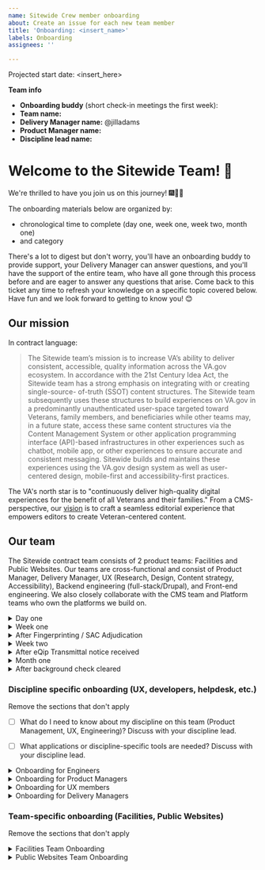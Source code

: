 ```yaml
---
name: Sitewide Crew member onboarding
about: Create an issue for each new team member
title: 'Onboarding: <insert_name>'
labels: Onboarding
assignees: ''

---
```

Projected start date: <insert_here>

**Team info**
- **Onboarding buddy** (short check-in meetings the first week):
- **Team name:**
- **Delivery Manager name:** @jilladams
- **Product Manager name:**
- **Discipline lead name:**

# Welcome to the Sitewide Team! 👋
We're thrilled to have you join us on this journey! 🎆🎉🙌

The onboarding materials below are organized by:
* chronological time to complete (day one, week one, week two, month one)
* and category

There's a lot to digest but don't worry, you'll have an onboarding buddy to provide support, your Delivery Manager can answer questions, and you'll have the support of the entire team, who have all gone through this process before and are eager to answer any questions that arise. Come back to this ticket any time to refresh your knowledge on a specific topic covered below. Have fun and we look forward to getting to know you! 😊

## Our mission
In contract language: 
> The Sitewide team’s mission is to increase VA’s ability to deliver consistent, accessible, quality information across the VA.gov ecosystem. In accordance with the 21st Century Idea Act, the Sitewide team has a strong emphasis on integrating with or creating single-source- of-truth (SSOT) content structures. The Sitewide team subsequently uses these structures to build experiences on VA.gov in a predominantly unauthenticated user-space targeted toward Veterans, family members, and beneficiaries while other teams may, in a future state, access these same content structures via the Content Management System or other application programming interface (API)-based infrastructures in other experiences such as chatbot, mobile app, or other experiences to ensure accurate and consistent messaging. Sitewide builds and maintains these experiences using the VA.gov design system as well as user- centered design, mobile-first and accessibility-first practices.

The VA's north star is to "continuously deliver high-quality digital experiences for the benefit of all Veterans and their families." From a CMS-perspective, our [vision](https://docs.google.com/presentation/d/14mK-4OMeEnR_-fgj62U4lUHBHg6htj4i4ucTA5DJFzg/edit#slide=id.g11ae1dc437e_0_1) is to craft a seamless editorial experience that empowers editors to create Veteran-centered content.


## Our team
The Sitewide contract team consists of 2 product teams: Facilities and Public Websites. Our teams are cross-functional and consist of Product Manager, Delivery Manager, UX (Research, Design, Content strategy, Accessibility), Backend engineering (full-stack/Drupal), and Front-end engineering. We also closely collaborate with the CMS team and Platform teams who own the platforms we build on.

<details><summary>Day one</summary>

## Day one
Your top priority is any onboarding paperwork provided by Contract Onboarding folks. Start tasks below after that.

### Process & Principles
- [ ] Read through our [Sitewide team norms](https://docs.google.com/document/d/1cs5FePhtR0LIJi63b9ZtqT7T6dphgB584UpfEbejSOc/edit#), which will also give an overview of how we apply the [USDS playbook](https://playbook.cio.gov/) and VA.gov platform [code of conduct](https://github.com/department-of-veterans-affairs/va.gov-team/blob/master/platform/working-with-vsp/policies-work-norms/code-of-conduct.md).
- [ ] Watch the 1/31/2024 [State of OCTO recording](https://dvagov.sharepoint.com/:v:/r/sites/oitdigitaltransformation/Tech%20Tuesday%20Files/20240131%20-%202024%20State%20of%20OCTO.mp4?csf=1&web=1&e=4jqObK) and review the [related slides](https://dvagov.sharepoint.com/:b:/s/oitdigitaltransformation/ERxPpNTQ6RxFlLpEjXbkg4ABaiBTOdXohIZ1OkksPwlnvw?e=ayadXo), to understand OCTO's vision and north star goals for this year.
- [ ] Read the [VA's Office of the CTO (OCTO) engineering excellence guiding principles](https://dsva.slack.com/archives/C04KXPXL4/p1674065912579799) [post in DSVA slack]

### People
- [ ] Meet with A6 Contract Onboarding Specialists (COS) to get an introduction to the paperwork process. They'll schedule.
- [ ] [Sitewide Team org chart (Mural)](https://app.mural.co/t/departmentofveteransaffairs9999/m/vagov6717/1653588059793/7a260edabca9535d25d71fac1035c979261c223c?sender=u0b235d03cbd64f7f93673243) - take a look and bookmark this for future use
- [ ] Get to know your team: Read your [team members' user manuals](https://drive.google.com/drive/u/0/folders/195otsT1IUxi_k8oEU21TUkvEG-6p5YQj?ths)
- [ ] Create your own User Manual: duplicate [the template](https://docs.google.com/document/d/1Rvtoo8CQvE7dptcqmMVqmJ_hbKSNWJ983NXkDj_gVg0/edit?usp=share_link), fill it out, and save your manual in your team's folder.
   - [ ] Share your user manual with the team in #proj-sitewide Slack, once you've created it!

</details>

<details><summary>Week one</summary>

## Week one
The goals of this week are:
1) get background paperwork completed as quickly as possible
2) start gaining context for what we're doing and why

### Access & Delivery
**Paperwork**
You'll receive an email from A6 COS directing you to the paperwork you should fill out for secure access to relevant VA systems. Federal contractors are required to complete many of the same forms as federal employees.
- [ ] Complete & submit your initial paperwork according to instructions, including setting up your fingerprinting appointment.
- [ ] When you are notified to complete your e-QIP (the online version of the federal standard investigation form, SF 86), it will require a lot of background & family information. [Review page 7 of the SF 86 guide](https://www.dcsa.mil/Portals/91/Documents/pv/mbi/standard-form-sf-86-guide-for-applicants.pdf) in advance for the list of information you'll need to collect to complete e-QIP.
- [ ] Our team uses [a shared Google Drive](https://drive.google.com/drive/u/0/folders/0ADx85_gnl3Y4Uk9PVA?ths=true) for internal team documents or drafts. VA doesn't have access to view Google products while on the VA network. Use Github or downloadable files when sharing with VA.
- [ ] Trello for retro boards & daily scrum. (Workspaces are limited to 10 members on the free plan.)
  * Facilities: https://trello.com/w/sitewidefacilities
  * Public Websites: https://trello.com/w/publicwebsites3
  * Sitewide UX: https://trello.com/w/sitewideux

### Process & Principles
- [ ] Read about our teams' [Agile / sprint best practices](https://github.com/department-of-veterans-affairs/va.gov-team/blob/master/teams/sitewide/sitewide-sprint-practices.md)
- [ ] How do Agile 6 and our partners work together on this project? Discuss with your Delivery Manager.
- [ ] Read your team's Charter:
    * [Facilities](https://docs.google.com/document/u/1/d/1eI1w9Bcj2rlmFtxkM6Dkn_c-Srszd88UxAQimSZkVqo/edit)
    * [Public Websites](https://docs.google.com/document/d/1jiq90ffon5UxAqybiEncl8feqmXhEOChlijiDBOWUtc/edit)
- [ ] Check your calendar for invitations to team ceremonies.
  - [ ] Scrums
  - [ ] Planning session
  - [ ] Refinement session(s)
  - [ ] Demo
  - [ ] Retro

### People
- [ ] Familiarize yourself with our team's shared [Sitewide Team calendar](https://calendar.google.com/calendar/u/1?cid=c2l0ZXdpZGUtdGVhbUBhZ2lsZTYuY29t) 
    * Ask your DM to give you write access to your team calendar, if you have not already been invited
    * If you have time off planned, add to calendar as OOO
- [ ] Let's start introducing you to the team and key stakeholders. If you're on a meeting where you don't know someone, feel free to kickstart an introduction. Everyone in the ecosystem is friendly and interested in connecting.

### Context & History
- [ ] How does the team fit into the larger OCTO ecosystem? [View the CMS-driven product portfolio mapped to product teams and business partners (Mural)](https://app.mural.co/t/departmentofveteransaffairs9999/m/departmentofveteransaffairs9999/1686789362540/fb8f73b8d536f088e56bd3e38f0e37141560f62a?sender=u0b235d03cbd64f7f93673243)
- [ ] How are products owned today? [View the History of sitewide product portfolio](https://app.mural.co/t/departmentofveteransaffairs9999/m/vagov6717/1646745279937/9a5570c420939d84e875e8334fd73073e3a3971b?fromVisitorModal=true&sender=u0b235d03cbd64f7f93673243)
    - [ ] Discuss with your Delivery Manager and Product Manager for more context on your team's products.
- [ ] Contract - Feel free to look over the [Sitewide Performance Scope of Work](https://drive.google.com/file/d/1IiV1ySKLXCNhS5sjUHiElgfg0HTKE1sP/view?usp=drive_link) and ask your Delivery Manager anything you would like to know about your contract.
- [ ] For history of the VA's Drupal CMS itself, [watch the Drupal GovCon presentation about the project](https://www.youtube.com/watch?v=WN4bGjEuQdM).
- [ ] For history of the modernized VA.gov initiative and why the VA Medical Centers changed their websites, watch the [2-minute YouTube video](https://youtu.be/Xrv5wCv6cKY).
- [ ] Why are Vet Centers important to Veterans? Watch the [2-minute YouTube video](https://www.youtube.com/watch?v=VMzkZNbKk1I).
- [ ] Overwhelmed by the number of acronyms you're coming across? Bookmark the **[VA's Acronym lookup](https://github.com/department-of-veterans-affairs/acronyms/blob/master/acronyms.csv)**. You can also look up acronyms in OCTO Slack, using `/wtf` followed by the acronym.
</details>

<details><summary>After Fingerprinting / SAC Adjudication</summary>

## After Fingerprinting / SAC Adjudication

After you've been fingerprinted and received government confirmation (SAC Adjudication), your Delivery manager will add you to VA Slack and VA Github. 

Note: Prior to eQip transmittal, the VA may grant network access. However: VA contractors should not access the VA network until the eQIP has been transmitted to the DCSA. Please refrain from accessing VA network (via CAG, Azure or otherwise) and do not request a temporary access password until you have submitted your eQip and received a transmittal notice. 

### Slack

- [ ] OCTO (DSVA) Slack: https://dsva.slack.com/. Update your profile, to include at minimum:
    - [ ] Profile photo
    - [ ] Title, Team, Agency (in Title)
    - [ ] Time zone
    - [ ] Contact information: agency email, and phone if you're willing
    - [ ] About me: VA email once you have one
    - [ ] Calendar URL - Get the sharable link for your Google Calendar from Settings/"Access permissions for events" and add it to your Slack Profile. This will allow team members in other organizations to easily schedule with you. 
    - [ ] Github alias
    - [ ] Working hours
- [ ] Your Delivery Manager should add you to appropriate Slack user groups for the DSVA workspace (e.g. `@public-websites-team`, `@facilities-team`. Also `@sitewide-engineers` for eng.)

**Channels**
- [ ] A6/agency workspace = `#proj-sitewide`
- [ ] DSVA workspace = `#sitewide-program`, and your team channel e.g. `#sitewide-public-websites`, `#sitewide-facilities`
- [ ] [VA Slack Channel Overview](https://docs.google.com/spreadsheets/d/1_lZzectbSzs8zt4dvTFJTiPURxa0Kfp3xinYEuZdqq4/edit#gid=0) describes useful channels to be aware of / join. Note that many are going to be dependent on your discipline. Feel free to join whichever you think will aid you and your work.

### Github / Zenhub configuration
Github + Zenhub are the tools required for sprint boards, epics, estimates, and issue tracking for our team, as well as code version control. To work successfully:
- [ ] New Hire: Create a Github user account
- [ ] New Hire: Add your agency email address to your Github account at https://github.com/settings/emails
- [ ] Delivery Manager: Creates a [Github request](https://github.com/department-of-veterans-affairs/github-user-requests/issues/new?labels=add-user-to-org%2C+new-user%2C+user-created&template=add-user-to-the-va-organization.md&title=ADD+USER+TO+ORG+-+%5BUSERNAME%5D) to add your Github user to the Dept of VA Github organization. This will provide you with access to view VA repositories.
- [ ] New Hire: Accept the Github org invitation. It will appear as a yellow banner at the top of https://github.com/department-of-veterans-affairs
- [ ] Delivery Manager: After invite is accepted, add user to the [VFS-CMS team](https://github.com/orgs/department-of-veterans-affairs/teams/vfs-cms-team/members). You must be added to this team to contribute to [va.gov-cms repository](https://github.com/department-of-veterans-affairs/va.gov-cms/) code and issues in Github.
- [ ] New Hire: Install the [Zenhub browser extension](https://www.zenhub.com/extension) in your browser of choice
- [ ] Delivery Manager: Log into app.zenhub.com, click "Invite your team" button in lower left sidebar, invite new hire via their agency email address. This will generate a license request that must be approved by Zenhub admins within the VA. In the meantime, new hires may see a "You do not have a license" message when they log in to app.zenhub.com.
- [ ] VA Zenhub Admins: Must approve the license request. If they're slow about it, in DSVA slack, use @zenhub-admins to mention and request help. Licenses might not be approved until after the new hire has been fingerprinted.
- [ ] New Hire: Verify Zenhub access by logging into app.zenhub.com, using Google auth with your agency email address. **Do not use Github oauth**. It's no longer supported by the VA.

**Github documentation**
- [ ] New to Github and markdown? [Learn about writing on Github](https://docs.github.com/en/github/writing-on-github/getting-started-with-writing-and-formatting-on-github) or [watch a tutorial video](https://youtu.be/TBbtbKplUoc). Required for ongoing product documentation in https://github.com/department-of-veterans-affairs/va.gov-team/tree/master/products.
- [ ] [Intro to CMS Team Github](https://github.com/department-of-veterans-affairs/va.gov-cms#readme) - describes an overview of the CMS product in terms of repositories and architecture. Drupal engineers will require this information but **UX** and **Product Managers** should strive to build a working familiarity with the CMS

**Sprint boards:**
You can view team sprint boards using either the Github view with Zenhub browser extension enabled, or the Zenhub webapp view.
* **Facilities**: [Github view](https://github.com/department-of-veterans-affairs/va.gov-cms/#workspaces/sitewide-facilities-639f5253e4b702a32376339e/board), [Zenhub webapp view](https://app.zenhub.com/workspaces/sitewide-facilities-639f5253e4b702a32376339e/board
)
* **Public Websites**: [Github view](https://github.com/department-of-veterans-affairs/va.gov-cms/#workspaces/public-websites-6171bf4bf43742001af18cc5/board), [Zenhub webapp view](https://app.zenhub.com/workspaces/public-websites-6171bf4bf43742001af18cc5/board)
* **Sitewide UX**: [Github view](https://github.com/department-of-veterans-affairs/va.gov-cms#workspaces/sitewide-ux-660b03e631d26904d60775f5/board), [Zenhub webapp view](https://app.zenhub.com/workspaces/sitewide-ux-660b03e631d26904d60775f5/board)
* **CMS team**: also runs their sprints from the same repository, and any repo / workspace changes should be mindful of not impacting their [Github view](https://github.com/department-of-veterans-affairs/va.gov-cms/#workspaces/vagov-cms-team-5c0e7b864b5806bc2bfc2087/board), or [Zenhub webapp view](https://app.zenhub.com/workspaces/vagov-cms-team-5c0e7b864b5806bc2bfc2087/board)

### General VA Access
The VA.gov Platform team manages VA.gov tooling and network access. In order to receive access to many tools you'll need day to day, you must file a Platform orientation ticket and complete the required steps in that ticket. (There may be some overlap with steps in this ticket -- if you have feedback on how we could reduce overlap, send notes to your Delivery Manager!)

- [ ] Open a VA.gov [Platform orientation ticket](https://depo-platform-documentation.scrollhelp.site/getting-started/guidance-for-new-teams-and-team-members#Guidancefornewteamsandteammembers-NewVFSteammembers).

**SOCKS proxy**: SOCKS is a VA Network proxy that will allow you to access some VA systems from your local machine, without being on the VA network or a virtual machine. To gain SOCKS access, you must complete your Platform orientation ticket. More details on SOCKS in the "After eQip Transmittal notice received" section.
</details>



<details><summary>Week two</summary>

## Week two
The goal for this week is to get you set up with the tools you need to be successful. We will pair you up with a buddy on the project that is in your same discipline to help inform which ones are relevant and which aren't. **The most important thing is to complete your eQip** in order to unlock SOCKS access, as it will give you access to our systems so try to prioritize that.

### Context & History: What products do we support?
- [ ] OUTDATED but useful for high level context: [CMS product sheets](https://github.com/department-of-veterans-affairs/va.gov-team/raw/master/platform/cms/VA-CMS-Product-Sheets.pdf) (PDF download), describe various CMS-driven products. Points of contact and links may be broken. 

### Access & Delivery
- [ ] [Opt out](https://www.va.gov/analytics-opt-out.html) of Google Analytics collection on VA.gov.
    - [ ] More information: https://depo-platform-documentation.scrollhelp.site/analytics-monitoring/google-analytics-opt-out
- [ ] Opt out of analytics for Platform's website by clicking https://depo-platform-documentation.scrollhelp.site/?internal-user-opt-out=true. **You will not get a confirmation message** and will have to do this for every browser and every time you clear cookies. 
</details>


<details><summary>After eQip Transmittal notice received</summary>

## After eQip Transmittal notice received

### VA Network access
After you receive eQip Transmittal notice, you should receive an email confirming that you have been approved for remote access. The VA network is required in order to access Drupal CMS and other VA tools. VA Network access typically requires a VA Personal Identity Verification (PIV) card with a chip reader. 

### VA network: SOCKS proxy (after your Platform Orientation)
SOCKS is a VA Network proxy that will allow you to access some VA systems from your local machine, without being on the VA network or a virtual machine. Until your paperwork is approved and you receive a PIV card, using the SOCKS proxy can provide earlier access to some VA Network tools. Configuring SOCKS is the first priority when your eQip transmittal is received, for anyone who will require access to Drupal (UX, engineers, Product Management, etc.). If your role doesn't demand immediate access to the CMS, you may be able to wait until you receive a PIV.

To gain SOCKS access, you must: 

1. Complete your Platform orientation ticket. When complete, the VA Platform team will add you to the VFS Team Roster located in [Atlas](https://www.va.gov/atlas/product_directory/team_members). This will allow you to get SOCKS access.
2. Complete your eQip paperwork
3. Receive an eQip transmittal confirmation via email

When those are in place: 
- [ ] Follow instructions in: https://depo-platform-documentation.scrollhelp.site/getting-started/accessing-internal-tools-via-socks-proxy to configure SOCKS. Read instructions closely: you'll need to file another ticket during the process, and include a screenshot of your eQip transmittal notice. 
- [ ] Optional [Core Tunnel set up for SOCKS proxy on all browsers on Mac](https://www.youtube.com/watch?v=fSuN9LhkB5o)

Setting up SOCKS can be a complex process. Post in #sitewide-program Slack channel if you need help from a current member - we're happy to help.



### VA Network: Virtual Machines
The VA Network can also be accessed on Virtual Machines (VMs), using either the Citrix Access Gateway (CAG) or Azure. 

If you need virtual machine access prior to receiving your PIV card, You can contact Enterprise Service desk via provided instructions to set up your remote desktop access manually.

Once you have a temporary password, you can get on the VA network to access the links below. See [VA network remote access options](https://www.oit.va.gov/resources/remote-access/index.cfm?).

#### **If on Windows**: 
Windows users must use the Azure Virtual Desktop (AVD). 
* [Azure virtual desktop OIT link](https://www.oit.va.gov/resources/remote-access/azure-virtual-desktop/)
* [Instructions](https://gcc02.safelinks.protection.outlook.com/?url=https%3A%2F%2Fdigital.va.gov%2Femployee-resources%2Fremote-access%2Fazure-virtual-desktop%2F&data=05%7C01%7C%7Cdec2e51d4f3b472b1dec08db921d522a%7Ce95f1b23abaf45ee821db7ab251ab3bf%7C0%7C0%7C638264426849334591%7CUnknown%7CTWFpbGZsb3d8eyJWIjoiMC4wLjAwMDAiLCJQIjoiV2luMzIiLCJBTiI6Ik1haWwiLCJXVCI6Mn0%3D%7C3000%7C%7C%7C&sdata=2yQ9gfPbUzsJSICXG1TvFY8LJhsVKE%2FGB12%2Bs%2FPNrlY%3D&reserved=0). You'll need network access to reach that link, which you should receive instructions in email for how to achieve.

#### **If on Mac / Linux**: 
Mac users will also use Azure Virtual Desktop (AVD) _eventually._ As of Aug 2023, if you are a new hire on Mac, you are a guinea pig. Do your best with these instructions, ask your DM for help if they don't work, and ask your DM to update this [issuetemplate](https://github.com/department-of-veterans-affairs/va.gov-cms/edit/main/.github/ISSUE_TEMPLATE/cms-team-and-sitewide-crew-member-onboarding.md) with correct notes after it's all sorted out. Mac users have 2 options:

- [ ] 1. Azure web client: https://client.wvd.microsoft.com/arm/webclient/, IF you have a PIV card. There is an Azure desktop client but it won’t work on a mac because the mac application doesn’t support PIV authentication. . (Try using Firefox and make sure pop-ups are allowed, at least for the MS domain if not globally (they are not allowed by default). Enter your VA email address. Connect your PIV card reader to your computer, and insert the card in the reader. Select ‘Sign in using an X.509 certificate’.
- [ ] 2. Citrix Access Gateway (CAG): use your Enterprise Service desk credentials or PIV card to log onto CAG and request an exemption [here](https://gcc02.safelinks.protection.outlook.com/?url=https%3A%2F%2Fapps.gov.powerapps.us%2Fplay%2Fe%2Fdefault-e95f1b23-abaf-45ee-821d-b7ab251ab3bf%2Fa%2F5823591d-4113-4f49-ba75-ea95a5081b41%3FtenantId%3De95f1b23-abaf-45ee-821d-b7ab251ab3bf%26source%3Dportal&data=05%7C01%7C%7Cdec2e51d4f3b472b1dec08db921d522a%7Ce95f1b23abaf45ee821db7ab251ab3bf%7C0%7C0%7C638264426849490249%7CUnknown%7CTWFpbGZsb3d8eyJWIjoiMC4wLjAwMDAiLCJQIjoiV2luMzIiLCJBTiI6Ik1haWwiLCJXVCI6Mn0%3D%7C3000%7C%7C%7C&sdata=36fW8GZiUuh1AhaokCn47xqF41PolOoaT40f%2BfGsDBs%3D&reserved=0)


### Drupal
Drupal is the VA's content management system (CMS) of choice. For anyone on our team, it's beneficial to have a CMS user account so you can login, look at settings, and understand how Drupal works at a high level. If you need help completing the technical steps here, schedule 30 mins with your Delivery Manager.
  - [ ] **Drupal production access**: (SOCKS or VA network required) - in DSVA #cms-support channel, use the Slack workflow to file a helpdesk support request. Ask the helpdesk to create a Drupal user for you in [prod.cms.va.gov](https://prod.cms.va.gov).
     * DevOps team members require an administrator account. (SOCKS or VA access with PIV card required)
     * Standard practice for other roles is to have minimal access in prod (content editor or even a blocked account) and full admin access in lower environments.
  - [ ] [View Topic Dives](https://github.com/department-of-veterans-affairs/va.gov-team/tree/master/teams/sitewide/topic-dives) (short presentations on specific topics). Topics include site alerts, release and deploy, Facility API, etc.
  - [ ] [Browse the VA Drupal CMS Knowledge Base articles](https://prod.cms.va.gov/help/).
  - [ ] What is Drupal? [Link list for Drupal context and community](https://docs.google.com/spreadsheets/d/11ppWiIggKJh-YAWia28utZXW48tJZGCEg-sFJ6eIl9c)
  - [ ] If you have a Drupal.org account, add your Agency & VA. Drupal.org > Login > My Account > Edit profile > Work tab > Add your agency, and "Department of Veterans Affairs" & save. This will help our team track Drupal open source contributions.

#### Tugboat demo environments
Tugboat is a development server platform where you can preview CMS code changes pre-production, along with staged changes from branches in other code repos (content-build & vets-website). SOCKS is required for Tugboat access.
  - [ ] [Tugboat for engineers](https://github.com/department-of-veterans-affairs/va.gov-cms/blob/main/READMES/tugboat.md)
  - [ ] [Tugboat for non-engineers](https://prod.cms.va.gov/help/demo-environments-tugboat-guides) SOCKS required

</details>

<details><summary>Month one</summary>

## Month one
By this point you should have enough context and access to be able to start contributing. Work with your team to identify specific issues to focus on.

### People
- [ ] Who are our VA points of contact? Discuss with your Delivery Manager or Product Manager.
- [ ] Who should we know on the platform teams? Discuss with your Delivery Manager or Product Manager.
</details>

<details><summary>After background check cleared</summary>

## After background check cleared
This is your last access hurdle! Congratulations. 

After your background check is complete, you will get an email to get your Personal Identify Verification (PIV) card. 

- [ ] Contact your local VA office (where you got your fingerprints taken) for information about getting your [PIV card](https://www.oit.va.gov/programs/piv/how-to.cfm?).
  - [ ] Review a [video about the benefits of the PIV card and VA network access](https://youtu.be/6rI-i8zmOzE).

  
  - [ ] PIV card will help you get remote VA network access. 
    - [ ] Purchase a card reader, if you don't have one. A6 IT recommends these options: [USB](https://www.amazon.com/gp/product/B002N3MM6W/ref=ppx_yo_dt_b_asin_title_o01_s00?ie=UTF8&th=1) or [USB-C](https://www.amazon.com/gp/product/B002N3MM6W/ref=ppx_yo_dt_b_asin_title_o01_s00?ie=UTF8&th=1)
    - [ ] Use your PIV card to access the VA Network (whether via CAG or Azure).
    - [ ] Set a calendar reminder to access the VA Network every 60 days. If not accessed every 60 days, your access will be removed. You may be removed from VA Github or other toold, or required to re-complete your eQip and background check. Please avoid that.
- [ ] Complete any VA-assigned trainings in the TMS system. If the TMS learning modules malfunction, assign yourself the print version of the module. (Ask in #proj-sitewide-vfs-cms-team if you need help.)

</details>


### Discipline specific onboarding (UX, developers, helpdesk, etc.)
Remove the sections that don't apply

- [ ] What do I need to know about my discipline on this team (Product Management, UX, Engineering)? Discuss with your discipline lead.
- [ ] What applications or discipline-specific tools are needed? Discuss with your discipline lead.


<details><summary>Onboarding for Engineers</summary>

## Onboarding for Engineers

 ### VA Platform documentation
 - [ ] [VA Platform documentation](https://depo-platform-documentation.scrollhelp.site/developer-docs/) - the VA Platform team centrally support all product development teams, including infrastructure and much developer tooling.
 - [ ] [VA Technical Architecture Overview](https://github.com/department-of-veterans-affairs/va.gov-team-sensitive/blob/master/platform/engineering/TechnicalArchitectureOverview.md) - describes technical architecture of va.gov (+ api.va.gov)

### Dev environment configuration
Each repository includes READMEs to help with setup.
- [ ] CMS workflow: https://github.com/department-of-veterans-affairs/va.gov-cms#readme. (If you are developing for the front-end, you may not need to set up the CMS repo immediately. It's the home of much engineering documentation for our team, however, so is worth reviewing as a starting point.)
- [ ] Front-end workflow: https://depo-platform-documentation.scrollhelp.site/developer-docs/frontend-workflow
- [ ] [Front-end steps to run & build VA.gov locally](https://depo-platform-documentation.scrollhelp.site/developer-docs/run-and-build-va-gov-locally)

### Repositories
* CMS: https://github.com/department-of-veterans-affairs/va.gov-cms - Drupal
* content-build: https://github.com/department-of-veterans-affairs/content-build - Node.js, Metalsmith. Templating layer, "the back-end of the front-end"
* vets-website: https://github.com/department-of-veterans-affairs/vets-website - Node.js / React apps. "The front-end of the front-end."
* vets-api: https://github.com/department-of-veterans-affairs/vets-api - Ruby
* devops: https://github.com/department-of-veterans-affairs/devops - Primarily owned by Platform team, we contribute regex for redirects.

### Build systems / Environments
- [ ] Deployments: https://depo-platform-documentation.scrollhelp.site/developer-docs/deployments
  - [ ] [CMS & Front-end Repos & Build jobs - cheatsheet](https://docs.google.com/spreadsheets/d/164H07n4FChg-JxJZu964nfg2wAX0kPD0SjTfZMhzj_I/edit#gid=0) - unofficial documentation to help navigate build system timings / channels for notifications
- [ ] [Front-end deployment dashboard](https://department-of-veterans-affairs.github.io/veteran-facing-services-tools/frontend-support-dashboard/) - **bookmark this** - displays the deployment status of commits in `content-build` and `vets-website`, through Dev > Staging > Prod
- [ ] [Learn about the different Drupal environments](https://github.com/department-of-veterans-affairs/va.gov-cms/blob/main/READMES/environments.md) - explains the CMS > content build process and data source / snapshot timing for all lower environments
  - [ ] If you are using a non-VA laptop for development you will need [follow the instructions on Github](https://github.com/department-of-veterans-affairs/va.gov-cms/blob/main/READMES/https.md) to trust the VA Root Certificate Authority (CA) in your browser(s)

### VA Design system (DS)
The VA Design System and our products are always iterating, so you'll find our products in various states of compliance with current Design System guidance. We expect that any new development in the front-end uses VA Design System components wherever possible, and that we identify opportunities to bring older products up to modern usage of the DS. It's important to get familiar with the DS to inform your work.

 - [ ] Review the [VA.gov Design System](https://design.va.gov/) which includes [how to provide feedback]([https://design.va.gov/about/feedback](https://design.va.gov/about/feedback))
 - [ ] Review the VA DS [Storybook](https://design.va.gov/storybook/?path=/story/about-introduction--page)
 - [ ] CMS Design System: documentation TBD

If you ever see places we should be using the DS and aren't, surface those to your Product Manager!


### Tools & Resources
- [ ] [VA.gov tools overview](https://depo-platform-documentation.scrollhelp.site/getting-started/Request-access-to-tools.969605215.html)
  - [ ] [Access to dev & staging to be able to replicate the SSO piece of the login experience](https://github.com/department-of-veterans-affairs/va.gov-cms/issues/5838) (SOCKS or VA access with PIV card required)
  - [ ] Test User Dashboard: https://tud.vfs.va.gov/ and [Test User Dashboard docs](https://depo-platform-documentation.scrollhelp.site/developer-docs/test-user-dashboard-guide). In lower environments, we are encouraged not to use our actual login credentials to test authed work. The TUD provides a set of test users you can use to login to various environments for testing.
  - [ ] [Datadog](https://depo-platform-documentation.scrollhelp.site/developer-docs/get-access-to-datadog) to access monitoring metrics (write licenses are limited, so only read-only might be available)
- [ ] [GraphQL Explorer](https://staging.cms.va.gov/graphql/explorer) - GraphQL acts as the Drupal content API, for building queries that can be used in FE templates. The Explorer (on Staging) will allow you to test those queries.
- [ ] Browse the [Topic Dives videos](https://github.com/department-of-veterans-affairs/va.gov-team/tree/master/teams/sitewide/topic-dives) - includes CMS content, and non-CMS topics for Facilities & Public Websites teams as well

</details>

<details><summary>Onboarding for Product Managers</summary>

### PM Role expectations & access
 - [ ] [VA doc: Expectations for how VA internal Product Lead / Product Owners work with contractor PMs](https://github.com/department-of-veterans-affairs/va.gov-team/blob/master/octo/product/Product%20Expectations.md)
 - [ ] [Request access to Google Analytics and Domo](https://depo-platform-documentation.scrollhelp.site/analytics-monitoring/New-Users-to-Google-Analytics.1877704964.html)
 - [ ] In your role you will coordinate with members of other teams. Bookmark the [Veteran Facing Service (VFS) Product Directory](https://depo-platform-documentation.scrollhelp.site/getting-started/vfs-product-directory), as a reference for who the primary points of contact are for other products. 

### Platform governance
The VA's Platform team provides guidance and oversight on quality for things like Research studies & recruitment, Design system implementation, Accessibility requirements, test coverage expectations, and requirements for launches. Product Managers guide teams through this process, so it's beneficial to get familiar with their guidance documentation:

- [ ] [Platform Collab Cycle documentation](https://depo-platform-documentation.scrollhelp.site/collaboration-cycle/)
    - [ ] [Platform Collab Cycle calendar](https://calendar.google.com/calendar/u/0/embed?src=c_7iurst2mk3hdhfuto5u7lemgbk@group.calendar.google.com&ctz=America/New_York) -- bookmark this for use when scheduling Collab Cycle touchpoints
- [ ] [Research Overview](https://depo-platform-documentation.scrollhelp.site/research-design/research-overview)
- [ ] [VA Design System](https://design.va.gov/)
- [ ] The [Sitewide Collab Cycle progress tracker](https://docs.google.com/spreadsheets/d/1oFbFG3UYslhNdxulvFu4bytlx661zBADRhbkTNCqc7o/edit#gid=0) is a team artifact for keeping track of where our initiatives are in the process. Please bookmark. You'll collaborate with your Delivery Manager to keep this up to date.

**CMS Collab Cycle**
As of April 2024, the CMS Collab Cycle will be integrated into the Platform Collab Cycle. New documentation is TBD.

### Tracking features shipping
Product Managers are often involved in launch day activity and change management. Our environments are complex, and where the code was written will have a lot to do with when it deploys or how simple launch day will be. It's beneficial to build a basic familiarity with our environments, for that reason.
- [ ] [CMS & Front-end Repos & Build jobs - cheatsheet](https://docs.google.com/spreadsheets/d/164H07n4FChg-JxJZu964nfg2wAX0kPD0SjTfZMhzj_I/edit#gid=0) - unofficial documentation to help navigate understanding our build systems & channels for notifications
- [ ] [Front-end deployment dashboard](https://department-of-veterans-affairs.github.io/veteran-facing-services-tools/frontend-support-dashboard/) - **bookmark this** - displays the status of fixes/enhancements as they deploy through Dev > Staging > Prod (for both content-build and vets-website)
- [ ] [Learn about the different Drupal environments](https://github.com/department-of-veterans-affairs/va.gov-cms/blob/main/READMES/environments.md) - explains the CMS > content build process and data source / snapshot timing for all lower environments

</details>

<details><summary>Onboarding for UX members</summary>

## Onboarding for UX members
Your discipline lead will assist with onboarding tasks / calls.

- [ ] Watch this Jan 2023 [UX team presentation](https://us06web.zoom.us/rec/share/4KOJ0HC3aRvggbXXXBNzVS83OEjqLfzdqwZuNhX-mpCg8ncrGwbJeqIIBaBIvWBx.rfe9-oe9zDmb4VcX)
(Passcode: QPg1Pn9#) for context on our UX work.
- [ ] Review the correlated [UX Workflow Presentation for Onsite (Mural)](https://app.mural.co/t/departmentofveteransaffairs9999/m/vagov6717/1672866433309/4685dabc03895968380c82a6138bf1cc3090384b?sender=u9c899abc4fe36c9a698b1647)
- [ ] Join DSVA #design slack channel and request that your agency and VA email addresses be added to the invite for the weekly Monday VA Design/UX Sync meeting (@mention Cailin O'Connor)
- [ ] Other helpful Slack channels to join
   - #research-ops - required for anyone who will run research studies
   - #accessibility-help
   - #accessibility-ops
   - #cms-design
   - #inclusive-design



### Platform governance Collaboration Cycle
The VA's Platform team uses a mechanism called the Collaboration Cycle (or Collab Cycle) to provide guidance and oversight on quality for things like Research studies & recruitment, Design system implementation, Accessibility requirements, and requirements for launches. UX folks will actively participate in several steps of this cycle, so it's beneficial to get familiar with guidance documentation. Read & bookmark these links: 
   - [ ] [Collaboration Cycle](https://depo-platform-documentation.scrollhelp.site/collaboration-cycle/collaboration-cycle-kickoff)
   - [ ] [Research Overview](https://depo-platform-documentation.scrollhelp.site/research-design/research-overview)
   - [ ] [VA Design System](https://design.va.gov/)

### Tools
Install tools and request access from your DM, if not already provided
   - [ ] Sketch (for designers on Public Websites or Facilities)
   - [ ] [Mural](https://app.mural.co/t/departmentofveteransaffairs9999) - when you have been assigned your VA email address, create a Mural access request, following steps listed here in this [OIT document](https://yourit.va.gov/va?sys_kb_id=8d7faa191be83d14018220a5624bcbd5&id=kb_article_view&sysparm_rank=1&sysparm_tsqueryId=f4c33931478d869cc38978e8c26d4324) (accessible on VA network). Without a VA email, other users can share the Visitor link to Murals so you can view them meantime.
       - [ ] ask your DM to add you to Team folders in Mural. 
   - [ ] Figma (for designers on Sitewide CMS)
   - [ ] Review and start getting acquainted with existing design systems.
- [ ] Fonts to download
   - Lucida Grande [download from fontsgeek.com](https://fontsgeek.com/fonts/Lucida-Grande-Regular)
   - Source Sans Pro [download from Google Fonts](https://fonts.google.com/specimen/Source+Sans+Pro)
   - Bitter [download from Google Fonts](https://fonts.google.com/specimen/Bitter)
- [ ] Download a [markdown cheat sheet](https://cheatography.com/lucbpz/cheat-sheets/the-ultimate-markdown/pdf/) [optional]
- [ ] Aren't comfortable with Github? It's cool. We have people who can help.
  - [ ] Watch the "Github / pull request basics for non-engineers" [Topic Dive](https://va-gov.atlassian.net/wiki/spaces/VAGOV/pages/1714094110/CMS+Topic+Dives)
  - [ ] Ask in #proj-sitewide team who could Github geek out with you to answer your burning questions -- guarantee someone will volunteer.

### Research specifics
- [ ] Review & bookmark the [VA OCTO Sitewide Public Websites & Facilities Research & Design Workflow (Mural)](https://app.mural.co/t/departmentofveteransaffairs9999/m/departmentofveteransaffairs9999/1696446576570/526d68b8fe6aa6c482cee4bd2bade5ae9e020889?sender=u0b235d03cbd64f7f93673243). This document explains the UX flow and expectations around research timelines for our teams at a high level.
- [ ] Review https://depo-platform-documentation.scrollhelp.site/research-design/
   - [ ] [Sign up for the next research and design orientation session](https://calendly.com/collaboration-cycle/design-orientation-for-va-gov-platform)
   - [ ] After orientation, you should be added to the [va.gov-research-repository](https://github.com/department-of-veterans-affairs/va.gov-research-repository). Verify your access.

</details>

<details><summary>Onboarding for Delivery Managers</summary>

## Onboarding for Delivery Managers
- [ ] Review Contract responsibilities doc for [Sitewide](https://docs.google.com/document/d/1IXyXzenfdVoSM7O5KklLsI1aBIdLM6PVQJbuIevdgiw/edit)
- [ ] Review Sprint reporting runbook for [Sitewide](https://docs.google.com/document/d/1aI1QMXZMYRaqVj7QbqYF9FIQ7ittD4VXyYQWWMLJ5Ow/edit)
- [ ] Review other Delivery documents in [Google Drive](https://drive.google.com/drive/u/1/folders/1mFC5NCUkeQlGX2S8TIpD1om2V-5B0ikc)
- [ ] Review the Performance scope of work for this contract (request from account strategy)

</details>


### Team-specific onboarding (Facilities, Public Websites)
Remove the sections that don't apply


<details><summary>Facilities Team Onboarding</summary>

   ## Onboarding for Facilities
   - [ ] Read the [Facilities team charter](https://docs.google.com/document/d/1eI1w9Bcj2rlmFtxkM6Dkn_c-Srszd88UxAQimSZkVqo/edit#)
   - [ ] [Facilities product portfolio notes ](https://github.com/department-of-veterans-affairs/va.gov-team/tree/master/products/facilities)
   - [ ] Take your time to look over the [Facilities onboarding mural](https://app.mural.co/t/departmentofveteransaffairs9999/m/departmentofveteransaffairs9999/1695856839558/7869f5644c50c0447de07631d3fe85f86ae2c9a7?sender=u0b235d03cbd64f7f93673243), by product. It's overwhelming at first glance, so we recommend bookmarking to step through this as you have work that pertains to any specific product.

</details>

<details><summary>Public Websites Team Onboarding</summary>

   ## Onboarding for Public Websites
   - [ ] Read the [Public Websites team charter](https://docs.google.com/document/d/1jiq90ffon5UxAqybiEncl8feqmXhEOChlijiDBOWUtc/edit#heading=h.tu2ayudos7uc)
   - [ ] [Public Websites product portfolio documentation ](https://github.com/department-of-veterans-affairs/va.gov-team/tree/master/products/public-websites)

</details>
